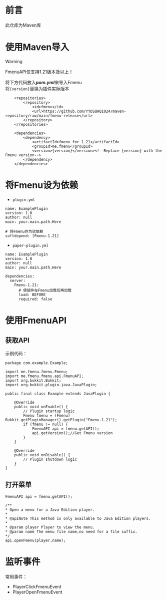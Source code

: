 # 前言
此仓库为Maven库
# 使用Maven导入
> [!WARNING]
> FmenuAPI仅支持1.21版本及以上！

将下方代码放入***pom.yml***来导入Fmenu\
将`{version}`替换为插件实际版本
```
    <repositories>
        <repository>
            <id>fmenu</id>
            <url>https://github.com/YYDSQAQ1024/maven-repository/raw/main/fmenu-release</url>
        </repository>
    </repositories>
```
```
    <dependencies>
        <dependency>
            <artifactId>fmenu_for_1.21</artifactId>
            <groupId>me.fmenu</groupId>
            <version>{version}</version><!--Replace {version} with the Fmenu version-->
        </dependency>
    </dependencies>
```

# 将Fmenu设为依赖
- `plugin.yml`
```
name: ExamplePlugin
version: 1.0
author: null
main: your.main.path.Here

# 将Fmenu作为软依赖
softdepend: [Fmenu-1.21]
```
+ `paper-plugin.yml`
```
name: ExamplePlugin
version: 1.0
author: null
main: your.main.path.Here

dependencies:
  server:
    Fmenu-1.21:
      # 使插件在Fmenu加载后再加载
      load: BEFORE
      required: false
```
# 使用FmenuAPI
## 获取API
示例代码：
```
package com.example.Example;

import me.fmenu.fmenu.Fmenu;
import me.fmenu.fmenu.api.FmenuAPI;
import org.bukkit.Bukkit;
import org.bukkit.plugin.java.JavaPlugin;

public final class Example extends JavaPlugin {

    @Override
    public void onEnable() {
        // Plugin startup logic
        Fmenu fmenu = (Fmenu) Bukkit.getPluginManager().getPlugin("Fmenu-1.21");
        if (fmenu != null) {
            FmenuAPI api = fmenu.getAPI();
            api.getVersion();//Get Fmenu version
        }
    }

    @Override
    public void onDisable() {
        // Plugin shutdown logic
    }
}
```
## 打开菜单
```
FmenuAPI api = fmenu.getAPI();

/**
* Open a menu for a Java Edition player.
*
* @apiNote This method is only available to Java Edition players.
*
* @param player Player to view the menu.
* @param name The menu file name,no need for a file suffix.
*/
api.openFmenu(player,name);
```
# 监听事件
常用事件：
- PlayerClickFmenuEvent
- PlayerOpenFmenuEvent